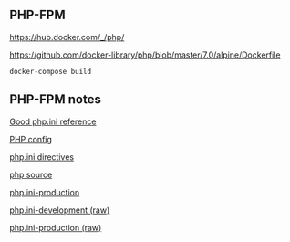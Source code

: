 PHP-FPM
--

https://hub.docker.com/_/php/

https://github.com/docker-library/php/blob/master/7.0/alpine/Dockerfile


```
docker-compose build
```


PHP-FPM notes
--

[Good php.ini reference](https://github.com/naerymdan/docker-alpine-php-fpm7/blob/master/php.ini)

[PHP config](http://php.net/manual/en/configuration.file.php)

[php.ini directives](http://php.net/manual/en/ini.php)

[php source](http://git.php.net/?p=php-src.git;a=tree;hb=HEAD)

[php.ini-production](http://git.php.net/?p=php-src.git;a=blob;f=php.ini-production;hb=HEAD)

[php.ini-development (raw)](http://git.php.net/?p=php-src.git;a=blob_plain;f=php.ini-development;hb=HEAD)

[php.ini-production (raw)](http://git.php.net/?p=php-src.git;a=blob_plain;f=php.ini-production;hb=HEAD)

